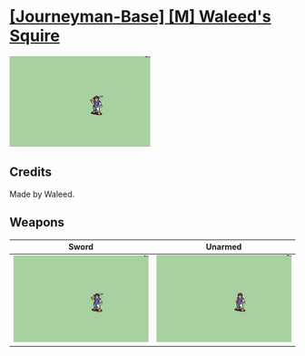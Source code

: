 # [\[Journeyman-Base\] \[M\] Waleed's Squire](./%5BJourneyman-Base%5D%20%5BM%5D%20Waleed's%20Squire)

<img src="./1.%20Sword/Sword_000.png" alt="[Journeyman-Base] [M] Waleed's Squire standing" />

## Credits

Made by Waleed.

## Weapons


|Sword |Unarmed |
|  :---: | :---: |
| <img alt="Sword animation" src="./1.%20Sword/Sword.gif" /> | <img alt="Unarmed animation" src="./8.%20Unarmed/Unarmed.gif" /> |
